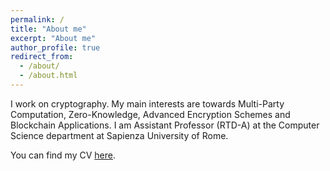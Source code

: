```yaml
---
permalink: /
title: "About me"
excerpt: "About me"
author_profile: true
redirect_from: 
  - /about/
  - /about.html
---
```


I work on cryptography. My main interests are towards Multi-Party Computation, Zero-Knowledge, Advanced Encryption Schemes and Blockchain Applications. I am Assistant Professor (RTD-A) at the Computer Science department at Sapienza University of Rome.

You can find my CV [here](https://danielefriolo.github.io/files/DanieleFriolo_CV.pdf).

